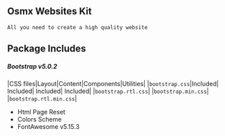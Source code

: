## Osmx Websites Kit
`All you need to create a high quality website`


## Package Includes 
##### Bootstrap v5.0.2
|CSS files|Layout|Content|Components|Utilities|
|`bootstrap.css`|Included| Included| Included| Included|
|`bootstrap.rtl.css`|
|`bootstrap.min.css`|
|`bootstrap.rtl.min.css`|
 - Html Page Reset
 - Colors Scheme
 - FontAwesome v5.15.3
